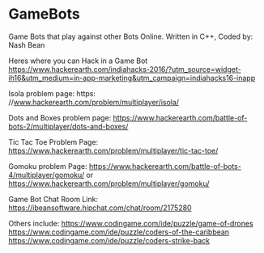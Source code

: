 # GameBots
Game Bots that play against other Bots Online.
Written in C++, Coded by: Nash Bean

Heres where you can Hack in a Game Bot
https://www.hackerearth.com/indiahacks-2016/?utm_source=widget-ih16&utm_medium=in-app-marketing&utm_campaign=indiahacks16-inapp

Isola problem page: https:
//www.hackerearth.com/problem/multiplayer/isola/

Dots and Boxes problem page: 
https://www.hackerearth.com/battle-of-bots-2/multiplayer/dots-and-boxes/

Tic Tac Toe Problem Page:
https://www.hackerearth.com/problem/multiplayer/tic-tac-toe/

Gomoku problem Page:
https://www.hackerearth.com/battle-of-bots-4/multiplayer/gomoku/
or 
https://www.hackerearth.com/problem/multiplayer/gomoku/

Game Bot Chat Room Link:
https://ibeansoftware.hipchat.com/chat/room/2175280

Others include:
https://www.codingame.com/ide/puzzle/game-of-drones
https://www.codingame.com/ide/puzzle/coders-of-the-caribbean
https://www.codingame.com/ide/puzzle/coders-strike-back
